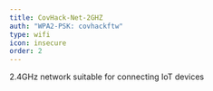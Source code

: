 ```yaml
---
title: CovHack-Net-2GHZ
auth: "WPA2-PSK: covhackftw"
type: wifi
icon: insecure
order: 2
---
```


2.4GHz network suitable for connecting IoT devices
